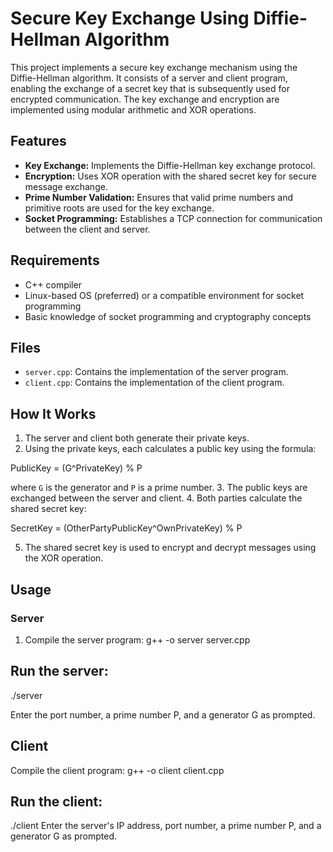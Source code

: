 # Secure Key Exchange Using Diffie-Hellman Algorithm

This project implements a secure key exchange mechanism using the Diffie-Hellman algorithm. It consists of a server and client program, enabling the exchange of a secret key that is subsequently used for encrypted communication. The key exchange and encryption are implemented using modular arithmetic and XOR operations.

## Features
- **Key Exchange:** Implements the Diffie-Hellman key exchange protocol.
- **Encryption:** Uses XOR operation with the shared secret key for secure message exchange.
- **Prime Number Validation:** Ensures that valid prime numbers and primitive roots are used for the key exchange.
- **Socket Programming:** Establishes a TCP connection for communication between the client and server.

## Requirements
- C++ compiler
- Linux-based OS (preferred) or a compatible environment for socket programming
- Basic knowledge of socket programming and cryptography concepts

## Files
- `server.cpp`: Contains the implementation of the server program.
- `client.cpp`: Contains the implementation of the client program.

## How It Works
1. The server and client both generate their private keys.
2. Using the private keys, each calculates a public key using the formula:

PublicKey = (G^PrivateKey) % P

where `G` is the generator and `P` is a prime number.
3. The public keys are exchanged between the server and client.
4. Both parties calculate the shared secret key:

SecretKey = (OtherPartyPublicKey^OwnPrivateKey) % P

5. The shared secret key is used to encrypt and decrypt messages using the XOR operation.

## Usage
### Server
1. Compile the server program:
g++ -o server server.cpp

## Run the server:
./server

Enter the port number, a prime number P, and a generator G as prompted.

## Client
Compile the client program:
g++ -o client client.cpp

## Run the client:
./client
Enter the server's IP address, port number, a prime number P, and a generator G as prompted.

